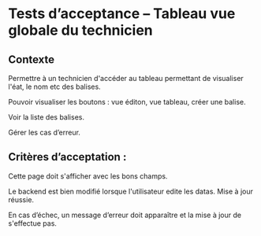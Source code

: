 # Tests d’acceptance – Tableau vue globale du technicien

## Contexte

Permettre à un technicien d'accéder au tableau permettant de visualiser l'éat, le nom etc des balises.

Pouvoir visualiser les boutons : vue éditon, vue tableau, créer une balise.

Voir la liste des balises.

Gérer les cas d’erreur.

## Critères d’acceptation :

Cette page doit s'afficher avec les bons champs.

Le backend est bien modifié lorsque l'utilisateur edite les datas. Mise à jour réussie.

En cas d’échec, un message d’erreur doit apparaître et la mise à jour de s'effectue pas.